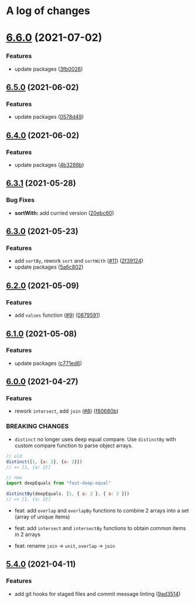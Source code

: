 # A log of changes

# [6.6.0](https://github.com/asd-xiv/m/compare/v6.5.0...v6.6.0) (2021-07-02)


### Features

* update packages ([3fb0026](https://github.com/asd-xiv/m/commit/3fb0026178a6d2c9028e3cd5c52f27f5b2ed460a))

## [6.5.0](https://github.com/asd-xiv/m/compare/v6.4.0...v6.5.0) (2021-06-02)

### Features

* update packages ([0578d49](https://github.com/asd-xiv/m/commit/0578d497e7eeb8efc0834acfa0a3387cc4a586e8))

## [6.4.0](https://github.com/asd-xiv/m/compare/v6.3.1...v6.4.0) (2021-06-02)

### Features

* update packages ([4b3286b](https://github.com/asd-xiv/m/commit/4b3286b88a508259285f86b49de56ced9269a425))

## [6.3.1](https://github.com/asd-xiv/m/compare/v6.3.0...v6.3.1) (2021-05-28)

### Bug Fixes

* **sortWith:** add curried version ([20ebc60](https://github.com/asd-xiv/m/commit/20ebc60ea0a7152fdfe79e609543af87bcb144c5))

## [6.3.0](https://github.com/asd-xiv/m/compare/v6.2.0...v6.3.0) (2021-05-23)

### Features

* add `sortBy`, rework `sort` and `sortWith` ([#11](https://github.com/asd-xiv/m/issues/11)) ([2f39124](https://github.com/asd-xiv/m/commit/2f391242516027a8d8c9639666ea83f148004728))
* update packages ([5a6c802](https://github.com/asd-xiv/m/commit/5a6c802c6a3f0e21f711355b359772b9d4652d1a))

## [6.2.0](https://github.com/asd-xiv/m/compare/v6.1.0...v6.2.0) (2021-05-09)

### Features

* add `values` function ([#9](https://github.com/asd-xiv/m/issues/9)) ([0879591](https://github.com/asd-xiv/m/commit/0879591da97348e37f62972d42eff3fa04f1686a))

## [6.1.0](https://github.com/asd-xiv/m/compare/v6.0.0...v6.1.0) (2021-05-08)

### Features

* update packages ([c771ed6](https://github.com/asd-xiv/m/commit/c771ed61489e1ab505e82655e28b86ba96d363c2))

## [6.0.0](https://github.com/asd-xiv/m/compare/v5.4.0...v6.0.0) (2021-04-27)

### Features

* rework `intersect`, add `join` ([#8](https://github.com/asd-xiv/m/issues/8)) ([f80680b](https://github.com/asd-xiv/m/commit/f80680b4610ac58d5bc0b45ac205ec2d7e4fee08))

### BREAKING CHANGES

* `distinct` no longer uses deep equal compare. Use `distinctBy` with custom
compare function to parse object arrays.

```js
// old
distinct([1, {a: 2}, {a: 2}])
// => [1, {a: 2}]

// new
import deepEquals from "fast-deep-equal"

distinctBy(deepEquals, [1, { a: 2 }, { a: 2 }])
// => [1, {a: 2}]
```

* feat: add `overlap` and `overlapBy` functions to combine 2 arrays into a set (array of unique items)

* feat: add `intersect` and `intersectBy` functions to obtain common items in 2 arrays

* feat: rename `join` -> `unit`, `overlap` -> `join`

## [5.4.0](https://github.com/asd-xiv/m/compare/v5.3.0...v5.4.0) (2021-04-11)

### Features

* add git hooks for staged files and commit message linting ([9ad3514](https://github.com/asd-xiv/m/commit/9ad3514a850f80d1cc0d67af538aed8e2f2dd949))
